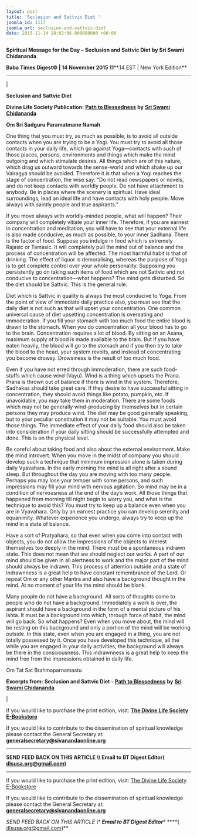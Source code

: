 ```yaml
---
layout: post
title: 'Seclusion and Sattvic Diet '
joomla_id: 1117
joomla_url: seclusion-and-sattvic-diet
date: 2015-11-14 18:02:06.000000000 +00:00
---
```

  

















































**Spiritual Message for the Day –**  **Seclusion and Sattvic Diet**  **by Sri Swami Chidananda**

 **Baba Times Digest© | 14 November 2015 11****.14 EST | New York Edition**

* * *

| 

**Seclusion and Sattvic Diet**

**Divine Life Society Publication:** [**Path to Blessedness**](http://www.dlshq.org/download/blessed.htm#_VPID_8) **by** [**Sri Swami Chidananda**](http://www.dlshq.org/saints/chida.htm)

**Om Sri Sadguru Paramatmane Namah**

One thing that you must try, as much as possible, is to avoid all outside contacts when you are trying to be a Yogi. You must try to avoid all those contacts in your daily life, which go against Yoga—contacts with such of those places, persons, environments and things which make the mind outgoing and which stimulate desires. All things which are of this nature, which drag us outward towards the sense-world and which shake up our Vairagya should be avoided. Therefore it is that when a Yogi reaches the stage of concentration, the wise say: “Do not read newspapers or novels, and do not keep contacts with worldly people. Do not have attachment to anybody. Be in places where the scenery is spiritual. Have ideal surroundings, lead an ideal life and have contacts with holy people. Move always with saintly people and true aspirants.”

If you move always with worldly-minded people, what will happen? Their company will completely vitiate your inner life. Therefore, if you are earnest in concentration and meditation, you will have to see that your external life is also made conducive, as much as possible, to your inner Sadhana. There is the factor of food. Suppose you indulge in food which is extremely Rajasic or Tamasic. It will completely pull the mind out of balance and the process of concentration will be affected. The most harmful habit is that of drinking. The effect of liquor is demoralising, whereas the purpose of Yoga is to get complete control over your whole personality. Supposing you persistently go on taking such items of food which are not Sattvic and not conducive to concentration—what happens? The mind gets disturbed. So the diet should be Sattvic. This is the general rule.

Diet which is Sattvic in quality is always the most conducive to Yoga. From the point of view of immediate daily practice also, you must see that the daily diet is not such as that will upset your concentration. One common universal cause of diet upsetting concentration is overeating and immoderation. If you fill your stomach with too much food the entire blood is drawn to the stomach. When you do concentration all your blood has to go to the brain. Concentration requires a lot of blood. By sitting on an Asana, maximum supply of blood is made available to the brain. But if you have eaten heavily, the blood will go to the stomach and if you then try to take the blood to the head, your system revolts, and instead of concentrating you become drowsy. Drowsiness is the result of too much food.

Even if you have not erred through immoderation, there are such food-stuffs which cause wind (Vayu). Wind is a thing which upsets the Prana. Prana is thrown out of balance if there is wind in the system. Therefore, Sadhakas should take great care. If they desire to have successful sitting in concentration, they should avoid things like potato, pumpkin, etc. If unavoidable, you may take them in moderation. There are some foods which may not be generally wind-producing by themselves but in certain persons they may produce wind. The diet may be good generally speaking, but to your peculiar constitution it may not be suitable. You must avoid those things. The immediate effect of your daily food should also be taken into consideration if your daily sitting should be successfully attempted and done. This is on the physical level.

Be careful about taking food and also about the external environment. Make the mind introvert. When you move in the midst of company you should develop such a technique that minimum impression alone is taken during daily Vyavahara. In the early morning the mind is all right after a sound sleep. But throughout the day you are moving with too many people. Perhaps you may lose your temper with some persons, and such impressions may fill your mind with nervous agitation. So mind may be in a condition of nervousness at the end of the day’s work. All those things that happened from morning till night begin to worry you, and what is the technique to avoid this? You must try to keep up a balance even when you are in Vyavahara. Only by an earnest practice you can develop serenity and equanimity. Whatever experience you undergo, always try to keep up the mind in a state of balance.

Have a sort of Pratyahara, so that even when you come into contact with objects, you do not allow the impressions of the objects to interest themselves too deeply in the mind. There must be a spontaneous indrawn state. This does not mean that we should neglect our works. A part of our mind should be given in all alertness to work and the major part of the mind should always be indrawn. This process of attention outside and a state of indrawnness is a great help to have constant remembrance of the Lord. Or repeat Om or any other Mantra and also have a background thought in the mind. At no moment of your life the mind should be blank.

Many people do not have a background. All sorts of thoughts come to people who do not have a background. Immediately a work is over, the aspirant should have a background in the form of a mental picture of his Ishta. It must be a background into which, through force of habit, the mind will go back. So what happens? Even when you move about, the mind will be resting on this background and only a portion of the mind will be working outside. In this state, even when you are engaged in a thing, you are not totally possessed by it. Once you have developed this technique, all the while you are engaged in your daily activities, the background will always be there in the consciousness. This indrawnness is a great help to keep the mind free from the impressions obtained in daily life.

Om Tat Sat Brahmaparnamastu

**Excerpts from:**  **Seclusion and Sattvic Diet -** [**Path to Blessedness**](http://www.dlshq.org/download/blessed.htm#_VPID_8) **by** [**Sri Swami Chidananda**](http://www.dlshq.org/saints/chida.htm)

 |



If you would like to purchase the print edition, visit: **[The Divine Life Society E-Bookstore](http://www.dlshq.org/download/download.htm)**

If you would like to contribute to the dissemination of spiritual knowledge please contact the General Secretary at: [](mailto:%20%3Cscript%20type=%27text/javascript%27%3E%20%3C%21--%20var%20prefix%20=%20%27ma%27%20+%20%27il%27%20+%20%27to%27;%20var%20path%20=%20%27hr%27%20+%20%27ef%27%20+%20%27=%27;%20var%20addy57016%20=%20%27generalsecretary%27%20+%20%27@%27;%20addy57016%20=%20addy57016%20+%20%27sivanandaonline%27%20+%20%27.%27%20+%20%27org%27;%20document.write%28%27%3Ca%20%27%20+%20path%20+%20%27%5C%27%27%20+%20prefix%20+%20%27:%27%20+%20addy57016%20+%20%27%5C%27%3E%27%29;%20document.write%28addy57016%29;%20document.write%28%27%3C%5C/a%3E%27%29;%20//--%3E%5Cn%20%3C/script%3E%3Cscript%20type=%27text/javascript%27%3E%20%3C%21--%20document.write%28%27%3Cspan%20style=%5C%27display:%20none;%5C%27%3E%27%29;%20//--%3E%20%3C/script%3EThis%20email%20address%20is%20being%20protected%20from%20spambots.%20You%20need%20JavaScript%20enabled%20to%20view%20it.%20%3Cscript%20type=%27text/javascript%27%3E%20%3C%21--%20document.write%28%27%3C/%27%29;%20document.write%28%27span%3E%27%29;%20//--%3E%20%3C/script%3E?subject=Contribution%20to%20Dissemination%20of%20Spiritual%20Knowledge) **generalsecretary@sivanandaonline.org**

****

**SEND FEED BACK ON THIS ARTICLE \\\ Email to BT Digest Editor[](mailto:%20%3Cscript%20type=%27text/javascript%27%3E%20%3C%21--%20var%20prefix%20=%20%27ma%27%20+%20%27il%27%20+%20%27to%27;%20var%20path%20=%20%27hr%27%20+%20%27ef%27%20+%20%27=%27;%20var%20addy72654%20=%20%27dlsusa.org%27%20+%20%27@%27;%20addy72654%20=%20addy72654%20+%20%27gmail%27%20+%20%27.%27%20+%20%27com%27;%20document.write%28%27%3Ca%20%27%20+%20path%20+%20%27%5C%27%27%20+%20prefix%20+%20%27:%27%20+%20addy72654%20+%20%27%5C%27%3E%27%29;%20document.write%28addy72654%29;%20document.write%28%27%3C%5C/a%3E%27%29;%20//--%3E%5Cn%20%3C/script%3E%3Cscript%20type=%27text/javascript%27%3E%20%3C%21--%20document.write%28%27%3Cspan%20style=%5C%27display:%20none;%5C%27%3E%27%29;%20//--%3E%20%3C/script%3EThis%20email%20address%20is%20being%20protected%20from%20spambots.%20You%20need%20JavaScript%20enabled%20to%20view%20it.%20%3Cscript%20type=%27text/javascript%27%3E%20%3C%21--%20document.write%28%27%3C/%27%29;%20document.write%28%27span%3E%27%29;%20//--%3E%20%3C/script%3E?subject=DLS%20Posts)( [dlsusa.org@gmail.com](mailto:dlsusa.org@gmail.com))**



* * *



  

If you would like to purchase the print edition, visit: [The Divine Life Society E-Bookstore](http://www.dlshq.org/download/download.htm)

If you would like to contribute to the dissemination of spiritual knowledge please contact the General Secretary at: **[generalsecretary@sivanandaonline.org](mailto:generalsecretary@sivanandaonline.org)**

**SEND FEED BACK ON THIS ARTICLE \\\**  **Email to BT Digest Editor**** [](mailto:%20%3Cscript%20type=%27text/javascript%27%3E%20%3C%21--%20var%20prefix%20=%20%27ma%27%20+%20%27il%27%20+%20%27to%27;%20var%20path%20=%20%27hr%27%20+%20%27ef%27%20+%20%27=%27;%20var%20addy72654%20=%20%27dlsusa.org%27%20+%20%27@%27;%20addy72654%20=%20addy72654%20+%20%27gmail%27%20+%20%27.%27%20+%20%27com%27;%20document.write%28%27%3Ca%20%27%20+%20path%20+%20%27%5C%27%27%20+%20prefix%20+%20%27:%27%20+%20addy72654%20+%20%27%5C%27%3E%27%29;%20document.write%28addy72654%29;%20document.write%28%27%3C%5C/a%3E%27%29;%20//--%3E%5Cn%20%3C/script%3E%3Cscript%20type=%27text/javascript%27%3E%20%3C%21--%20document.write%28%27%3Cspan%20style=%5C%27display:%20none;%5C%27%3E%27%29;%20//--%3E%20%3C/script%3EThis%20email%20address%20is%20being%20protected%20from%20spambots.%20You%20need%20JavaScript%20enabled%20to%20view%20it.%20%3Cscript%20type=%27text/javascript%27%3E%20%3C%21--%20document.write%28%27%3C/%27%29;%20document.write%28%27span%3E%27%29;%20//--%3E%20%3C/script%3E?subject=DLS%20Posts)****( [dlsusa.org@gmail.com](mailto:dlsusa.org@gmail.com))**  
